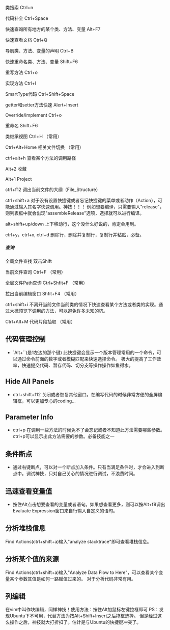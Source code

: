 类搜索     Ctrl+n

代码补全    Ctrl+Space

快速查询所有地方的某个类、方法、变量  Alt+F7

快速查看文档  Ctrl+Q

导航类、方法、变量的声明    Ctrl+B

快速重命名类、方法、变量    Shift+F6

重写方法    Ctrl+o

实现方法   Ctrl+I

SmartType代码     Ctrl+Shift+Space

getter和setter方法快速   Alert+Insert

Override/implement      Ctrl+o

重命名     Shift+F6


类继承视图   Ctrl+H      （常用）

Ctrl+Alt+Home  相关文件切换    （常用）

ctrl+alt+h      查看某个方法的调用路径

Alt+2       收藏

 Alt+1      Project

ctrl+f12  调出当前文件的大纲（File_Structure）

ctrl+shift+a  对于没有设置快捷键或者忘记快捷键的菜单或者动作（Action），可能通过输入其名字快速调用。神技！！！
              例如想要编译，只需要输入"release"，则列表框中就会出现"assembleRelease"选项，选择就可以进行编译。

alt+shift+up/down  上下移动行，这个没什么好说的，肯定会用到。

ctrl+y，ctrl+x, ctrl+d   删除行，删除并复制行，复制行并粘贴，必备。




##### 查询
全局文件查找  双击Shift

当前文件查询  Ctrl+F  （常用）

全局文件Path查询  Ctrl+Shfit+F    （常用）

拉出当前编辑窗口    Shfit+F4    （常用）

ctrl+shift+i        不离开当前文件当前类的情况下快速查看某个方法或者类的实现。通过大概预览下调用的方法，可以避免许多未知的坑。

Ctrl+Alt+M  代码片段抽取      （常用）


## 代码管理控制
- `Alt+``(是1左边的那个键)
此快捷键会显示一个版本管理常用的一个命令，可以通过命令前面的数字或者模糊匹配来快速选择命令。
极大的提高了工作效率，快速提交代码、暂存代码、切分支等操作操作如鱼得水。

## Hide All Panels
- ctrl+shift+f12
关闭或者恢复其他窗口。在编写代码的时候非常方便的全屏编辑框，可以更加专心的coding...

## Parameter Info
- ctrl+p
在调用一些方法的时候免不了会忘记或者不知道此方法需要哪些参数。ctrl+p可以显示出此方法需要的参数。必备技能之一

## 条件断点
- 通过右键断点，可以对一个断点加入条件。只有当满足条件时，才会进入到断点中。调试神技，只对自己关心的情况进行调试，不浪费时间。

## 迅速查看变量值
- 按住Alt点击想要查看的变量或者语句。如果想查看更多，则可以按Alt+f8调出Evaluate Expression窗口来自行输入自定义的语句。

## 分析堆栈信息
Find Actions(ctrl+shift+a)输入"analyze stacktrace"即可查看堆栈信息。

## 分析某个值的来源
Find Actions(ctrl+shift+a)输入"Analyze Data Flow to Here"，可以查看某个变量某个参数其值是如何一路赋值过来的。
对于分析代码非常有用。

## 列编辑
在vim中叫作块编辑，同样神技！使用方法：按住Alt加鼠标左键拉框即可
PS：发现Ubuntu下不可用，代替方法为按Alt+Shift+Insert之后拖框选择。
但是经过这么操作之后，神技就大打折扣了。估计是与Ubuntu的快捷键冲突了。
